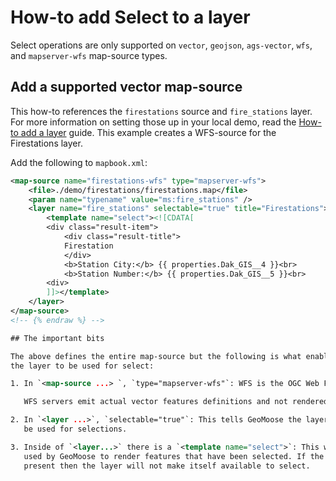 # How-to add Select to a layer

Select operations are only supported on `vector`, `geojson`, `ags-vector`, `wfs`,
and `mapserver-wfs` map-source types.

## Add a supported vector map-source

This how-to references the `firestations` source and `fire_stations` layer.
For more information on setting those up in your local demo, read the
[How-to add a layer](./add-a-layer.md) guide. This example creates a WFS-source
for the Firestations layer.

Add the following to `mapbook.xml`:

<!-- {% raw %} -->
```xml
<map-source name="firestations-wfs" type="mapserver-wfs">
    <file>./demo/firestations/firestations.map</file>
    <param name="typename" value="ms:fire_stations" />
    <layer name="fire_stations" selectable="true" title="Firestations">
        <template name="select"><![CDATA[
        <div class="result-item">
            <div class="result-title">
            Firestation
            </div>
            <b>Station City:</b> {{ properties.Dak_GIS__4 }}<br>
            <b>Station Number:</b> {{ properties.Dak_GIS__5 }}<br>
        <div>
        ]]></template>
    </layer>
</map-source>
<!-- {% endraw %} -->

## The important bits

The above defines the entire map-source but the following is what enables
the layer to be used for select:

1. In `<map-source ...> `, `type="mapserver-wfs"`: WFS is the OGC Web Feature Serice.

   WFS servers emit actual vector features definitions and not rendered maps.

2. In `<layer ...>`, `selectable="true"`: This tells GeoMoose the layer can
   be used for selections.

3. Inside of `<layer...>` there is a `<template name="select">`: This will be the template
   used by GeoMoose to render features that have been selected. If the template is not
   present then the layer will not make itself available to select.
